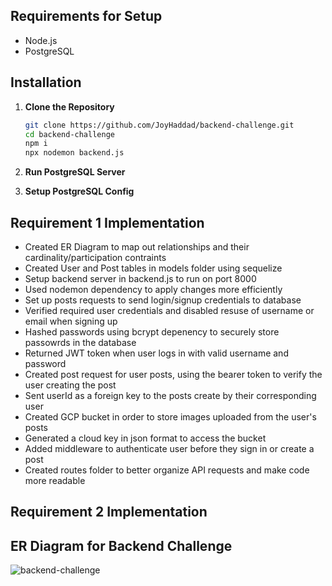 ## Requirements for Setup

- Node.js
- PostgreSQL

## Installation

1. **Clone the Repository**

   ```bash
   git clone https://github.com/JoyHaddad/backend-challenge.git
   cd backend-challenge
   npm i
   npx nodemon backend.js
   ```

2. **Run PostgreSQL Server**
3. **Setup PostgreSQL Config**

## Requirement 1 Implementation

- Created ER Diagram to map out relationships and their cardinality/participation contraints
- Created User and Post tables in models folder using sequelize
- Setup backend server in backend.js to run on port 8000
- Used nodemon dependency to apply changes more efficiently
- Set up posts requests to send login/signup credentials to database
- Verified required user credentials and disabled resuse of username or email when signing up
- Hashed passwords using bcrypt depenency to securely store passowrds in the database
- Returned JWT token when user logs in with valid username and password
- Created post request for user posts, using the bearer token to verify the user creating the post
- Sent userId as a foreign key to the posts create by their corresponding user
- Created GCP bucket in order to store images uploaded from the user's posts
- Generated a cloud key in json format to access the bucket
- Added middleware to authenticate user before they sign in or create a post
- Created routes folder to better organize API requests and make code more readable

## Requirement 2 Implementation

## ER Diagram for Backend Challenge

![backend-challenge](https://storage.googleapis.com/backend-challenge-bucket/Backend%20Challenge%20ER.jpg)
